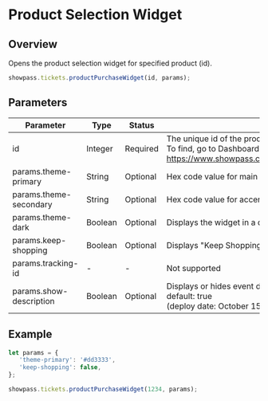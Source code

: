 
# Product Selection Widget

## Overview
Opens the product selection widget for specified product (id).

```javascript
showpass.tickets.productPurchaseWidget(id, params);
```

## Parameters


| Parameter | Type | Status | Description |
|-----------|------|--------|-------------|
| id | Integer | Required | The unique id of the product on Showpass<br>To find, go to Dashboard>Marketplace>Edit Product<br>https://www.showpass.com/dashboard/inventory/products/1080/edit/ |
| params.theme-primary | String | Optional | Hex code value for main widget color |
| params.theme-secondary | String | Optional | Hex code value for accent widget color |
| params.theme-dark | Boolean | Optional | Displays the widget in a dark theme |
| params.keep-shopping | Boolean | Optional | Displays "Keep Shopping" instead of "Close" on button verbiage |
| params.tracking-id | - | - | Not supported |
| params.show-description | Boolean | Optional | Displays or hides event description<br>default: true<br>(deploy date: October 15th 2019) |


## Example

```javascript
let params = {
   'theme-primary': '#dd3333',
   'keep-shopping': false,
};

showpass.tickets.productPurchaseWidget(1234, params);
```
